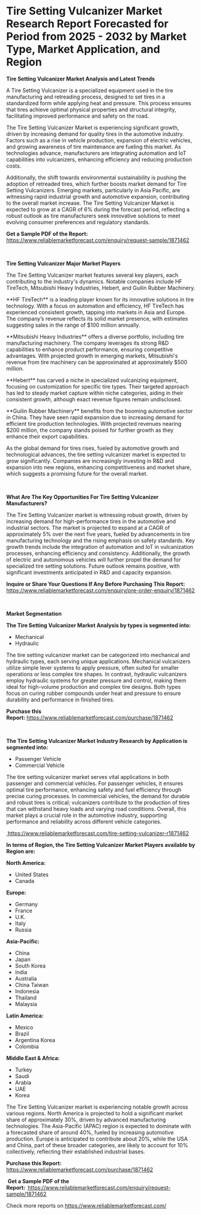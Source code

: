 <p><h1>Tire Setting Vulcanizer Market Research Report Forecasted for Period from 2025 -  2032 by Market Type, Market Application, and Region</h1></p><p><strong>Tire Setting Vulcanizer Market Analysis and Latest Trends</strong></p>
<p><p>A Tire Setting Vulcanizer is a specialized equipment used in the tire manufacturing and retreading process, designed to set tires in a standardized form while applying heat and pressure. This process ensures that tires achieve optimal physical properties and structural integrity, facilitating improved performance and safety on the road.</p><p>The Tire Setting Vulcanizer Market is experiencing significant growth, driven by increasing demand for quality tires in the automotive industry. Factors such as a rise in vehicle production, expansion of electric vehicles, and growing awareness of tire maintenance are fueling this market. As technologies advance, manufacturers are integrating automation and IoT capabilities into vulcanizers, enhancing efficiency and reducing production costs.</p><p>Additionally, the shift towards environmental sustainability is pushing the adoption of retreaded tires, which further boosts market demand for Tire Setting Vulcanizers. Emerging markets, particularly in Asia Pacific, are witnessing rapid industrial growth and automotive expansion, contributing to the overall market increase. The Tire Setting Vulcanizer Market is expected to grow at a CAGR of 6% during the forecast period, reflecting a robust outlook as tire manufacturers seek innovative solutions to meet evolving consumer preferences and regulatory standards.</p></p>
<p><strong>Get a Sample PDF of the Report:&nbsp;</strong> <a href="https://www.reliablemarketforecast.com/enquiry/request-sample/1871462?utm_campaign=1720&utm_medium=2&utm_source=Github&utm_content=ia&utm_term=28022025&utm_id=tire-setting-vulcanizer">https://www.reliablemarketforecast.com/enquiry/request-sample/1871462</a></p>
<p>&nbsp;</p>
<p><strong>Tire Setting Vulcanizer Major Market Players</strong></p>
<p><p>The Tire Setting Vulcanizer market features several key players, each contributing to the industry's dynamics. Notable companies include HF TireTech, Mitsubishi Heavy Industries, Hebert, and Guilin Rubber Machinery.</p><p>**HF TireTech** is a leading player known for its innovative solutions in tire technology. With a focus on automation and efficiency, HF TireTech has experienced consistent growth, tapping into markets in Asia and Europe. The company’s revenue reflects its solid market presence, with estimates suggesting sales in the range of $100 million annually.</p><p>**Mitsubishi Heavy Industries** offers a diverse portfolio, including tire manufacturing machinery. The company leverages its strong R&D capabilities to enhance product performance, ensuring competitive advantages. With projected growth in emerging markets, Mitsubishi's revenue from tire machinery can be approximated at approximately $500 million.</p><p>**Hebert** has carved a niche in specialized vulcanizing equipment, focusing on customization for specific tire types. Their targeted approach has led to steady market capture within niche categories, aiding in their consistent growth, although exact revenue figures remain undisclosed.</p><p>**Guilin Rubber Machinery** benefits from the booming automotive sector in China. They have seen rapid expansion due to increasing demand for efficient tire production technologies. With projected revenues nearing $200 million, the company stands poised for further growth as they enhance their export capabilities.</p><p>As the global demand for tires rises, fueled by automotive growth and technological advances, the tire setting vulcanizer market is expected to grow significantly. Companies are increasingly investing in R&D and expansion into new regions, enhancing competitiveness and market share, which suggests a promising future for the overall market.</p></p>
<p>&nbsp;</p>
<p><strong>What Are The Key Opportunities For Tire Setting Vulcanizer Manufacturers?</strong></p>
<p><p>The Tire Setting Vulcanizer market is witnessing robust growth, driven by increasing demand for high-performance tires in the automotive and industrial sectors. The market is projected to expand at a CAGR of approximately 5% over the next five years, fueled by advancements in tire manufacturing technology and the rising emphasis on safety standards. Key growth trends include the integration of automation and IoT in vulcanization processes, enhancing efficiency and consistency. Additionally, the growth of electric and autonomous vehicles will further propel the demand for specialized tire setting solutions. Future outlook remains positive, with significant investments anticipated in R&D and capacity expansion.</p></p>
<p><strong>Inquire or Share Your Questions If Any Before Purchasing This Report:</strong> <a href="https://www.reliablemarketforecast.com/enquiry/pre-order-enquiry/1871462?utm_campaign=1720&utm_medium=2&utm_source=Github&utm_content=ia&utm_term=28022025&utm_id=tire-setting-vulcanizer">https://www.reliablemarketforecast.com/enquiry/pre-order-enquiry/1871462</a></p>
<p>&nbsp;</p>
<p><strong>Market Segmentation</strong></p>
<p><strong>The Tire Setting Vulcanizer Market Analysis by types is segmented into:</strong></p>
<p><ul><li>Mechanical</li><li>Hydraulic</li></ul></p>
<p><p>The tire setting vulcanizer market can be categorized into mechanical and hydraulic types, each serving unique applications. Mechanical vulcanizers utilize simple lever systems to apply pressure, often suited for smaller operations or less complex tire shapes. In contrast, hydraulic vulcanizers employ hydraulic systems for greater pressure and control, making them ideal for high-volume production and complex tire designs. Both types focus on curing rubber compounds under heat and pressure to ensure durability and performance in finished tires.</p></p>
<p><strong>Purchase this Report:&nbsp;</strong><a href="https://www.reliablemarketforecast.com/purchase/1871462?utm_campaign=1720&utm_medium=2&utm_source=Github&utm_content=ia&utm_term=28022025&utm_id=tire-setting-vulcanizer">https://www.reliablemarketforecast.com/purchase/1871462</a></p>
<p>&nbsp;</p>
<p><strong>The Tire Setting Vulcanizer Market Industry Research by Application is segmented into:</strong></p>
<p><ul><li>Passenger Vehicle</li><li>Commercial Vehicle</li></ul></p>
<p><p>The tire setting vulcanizer market serves vital applications in both passenger and commercial vehicles. For passenger vehicles, it ensures optimal tire performance, enhancing safety and fuel efficiency through precise curing processes. In commercial vehicles, the demand for durable and robust tires is critical; vulcanizers contribute to the production of tires that can withstand heavy loads and varying road conditions. Overall, this market plays a crucial role in the automotive industry, supporting performance and reliability across different vehicle categories.</p></p>
<p><a href="https://www.reliablemarketforecast.com/tire-setting-vulcanizer-r1871462?utm_campaign=1720&utm_medium=2&utm_source=Github&utm_content=ia&utm_term=28022025&utm_id=tire-setting-vulcanizer">&nbsp;https://www.reliablemarketforecast.com/tire-setting-vulcanizer-r1871462</a></p>
<p><strong>In terms of Region, the Tire Setting Vulcanizer Market Players available by Region are:</strong></p>
<p>
    <p> <strong> North America: </strong>
        <ul>
            <li>United States</li>
            <li>Canada</li>
        </ul>
        </p> 
    <p> <strong> Europe: </strong>
        <ul>
            <li>Germany</li>
            <li>France</li>
            <li>U.K.</li>
            <li>Italy</li>
            <li>Russia</li>
        </ul>
        </p> 
    <p> <strong> Asia-Pacific: </strong>
        <ul>
            <li>China</li>
            <li>Japan</li>
            <li>South Korea</li>
            <li>India</li>
            <li>Australia</li>
            <li>China Taiwan</li>
            <li>Indonesia</li>
            <li>Thailand</li>
            <li>Malaysia</li>
        </ul>
        </p> 
    <p> <strong> Latin America: </strong>
        <ul>
            <li>Mexico</li>
            <li>Brazil</li>
            <li>Argentina Korea</li>
            <li>Colombia</li>
        </ul>
        </p> 
    <p> <strong> Middle East & Africa: </strong>
        <ul>
            <li>Turkey</li>
            <li>Saudi</li>
            <li>Arabia</li>
            <li>UAE</li>
            <li>Korea</li>
        </ul>
    </p>
    </p>
<p><p>The Tire Setting Vulcanizer market is experiencing notable growth across various regions. North America is projected to hold a significant market share of approximately 30%, driven by advanced manufacturing technologies. The Asia-Pacific (APAC) region is expected to dominate with a forecasted share of around 40%, fueled by increasing automotive production. Europe is anticipated to contribute about 20%, while the USA and China, part of these broader categories, are likely to account for 10% collectively, reflecting their established industrial bases.</p></p>
<p><strong>Purchase this Report: </strong><a href="https://www.reliablemarketforecast.com/purchase/1871462?utm_campaign=1720&utm_medium=2&utm_source=Github&utm_content=ia&utm_term=28022025&utm_id=tire-setting-vulcanizer">https://www.reliablemarketforecast.com/purchase/1871462</a></p>
<p>&nbsp;<strong>Get a Sample PDF of the Report:&nbsp;&nbsp;</strong><a href="https://www.reliablemarketforecast.com/enquiry/request-sample/1871462?utm_campaign=1720&utm_medium=2&utm_source=Github&utm_content=ia&utm_term=28022025&utm_id=tire-setting-vulcanizer">https://www.reliablemarketforecast.com/enquiry/request-sample/1871462</a></p>
<p><strong></strong></p>
<p>Check more reports on <a href="https://www.reliablemarketforecast.com/?utm_campaign=1720&utm_medium=2&utm_source=Github&utm_content=ia&utm_term=28022025&utm_id=tire-setting-vulcanizer">https://www.reliablemarketforecast.com/</a></p>